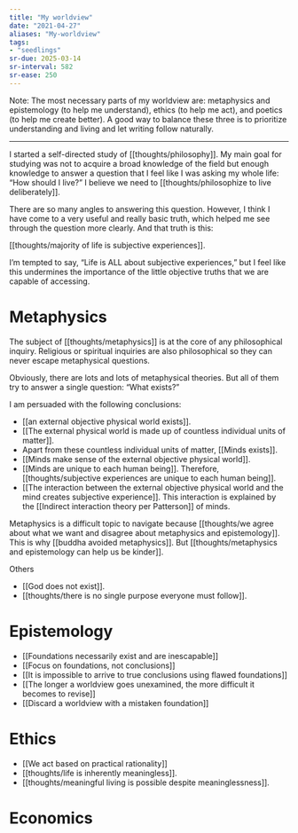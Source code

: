 ```yaml
---
title: "My worldview"
date: "2021-04-27"
aliases: "My-worldview"
tags:
- "seedlings"
sr-due: 2025-03-14
sr-interval: 582
sr-ease: 250
---
```


Note: The most necessary parts of my worldview are: metaphysics and epistemology (to help me understand), ethics (to help me act), and poetics (to help me create better). A good way to balance these three is to prioritize understanding and living and let writing follow naturally.

---

I started a self-directed study of [[thoughts/philosophy]]. My main goal for studying was not to acquire a broad knowledge of the field but enough knowledge to answer a question that I feel like I was asking my whole life: “How should I live?” I believe we need to [[thoughts/philosophize to live deliberately]].

There are so many angles to answering this question. However, I think I have come to a very useful and really basic truth, which helped me see through the question more clearly. And that truth is this:

[[thoughts/majority of life is subjective experiences]].

I’m tempted to say, “Life is ALL about subjective experiences,” but I feel like this undermines the importance of the little objective truths that we are capable of accessing.

# Metaphysics

The subject of [[thoughts/metaphysics]] is at the core of any philosophical inquiry. Religious or spiritual inquiries are also philosophical so they can never escape metaphysical questions.

Obviously, there are lots and lots of metaphysical theories. But all of them try to answer a single question: “What exists?”

I am persuaded with the following conclusions:

- [[an external objective physical world exists]].
- [[The external physical world is made up of countless individual units of matter]].
- Apart from these countless individual units of matter, [[Minds exists]].
- [[Minds make sense of the external objective physical world]].
- [[Minds are unique to each human being]]. Therefore, [[thoughts/subjective experiences are unique to each human being]].
- [[The interaction between the external objective physical world and the mind creates subjective experience]]. This interaction is explained by the [[Indirect interaction theory per Patterson]] of minds.

Metaphysics is a difficult topic to navigate because [[thoughts/we agree about what we want and disagree about metaphysics and epistemology]]. This is why [[buddha avoided metaphysics]]. But [[thoughts/metaphysics and epistemology can help us be kinder]].

Others
- [[God does not exist]].
- [[thoughts/there is no single purpose everyone must follow]].

# Epistemology

- [[Foundations necessarily exist and are inescapable]]
- [[Focus on foundations, not conclusions]]
- [[It is impossible to arrive to true conclusions using flawed foundations]]
- [[The longer a worldview goes unexamined, the more difficult it becomes to revise]]
- [[Discard a worldview with a mistaken foundation]]

# Ethics

- [[We act based on practical rationality]]
- [[thoughts/life is inherently meaningless]].
- [[thoughts/meaningful living is possible despite meaninglessness]].

# Economics

